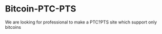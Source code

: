 # Bitcoin-PTC-PTS
We are looking for professional to make a PTC?PTS site which support only bitcoins
